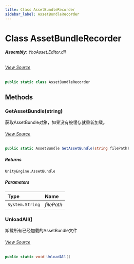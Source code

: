 ```yaml
---
title: Class AssetBundleRecorder
sidebar_label: AssetBundleRecorder
---
```

# Class AssetBundleRecorder


###### **Assembly**: YooAsset.Editor.dll
###### [View Source](https://github.com/tuyoogame/YooAsset/blob/main/Assets/YooAsset/Editor/AssetBundleReporter/AssetBundleRecorder.cs#L8)
```csharp title="Declaration"
public static class AssetBundleRecorder
```
## Methods
### GetAssetBundle(string)
获取AssetBundle对象，如果没有被缓存就重新加载。
###### [View Source](https://github.com/tuyoogame/YooAsset/blob/main/Assets/YooAsset/Editor/AssetBundleReporter/AssetBundleRecorder.cs#L15)
```csharp title="Declaration"
public static AssetBundle GetAssetBundle(string filePath)
```

##### Returns

`UnityEngine.AssetBundle`

##### Parameters

| Type | Name |
|:--- |:--- |
| `System.String` | *filePath* |

### UnloadAll()
卸载所有已经加载的AssetBundle文件
###### [View Source](https://github.com/tuyoogame/YooAsset/blob/main/Assets/YooAsset/Editor/AssetBundleReporter/AssetBundleRecorder.cs#L55)
```csharp title="Declaration"
public static void UnloadAll()
```
